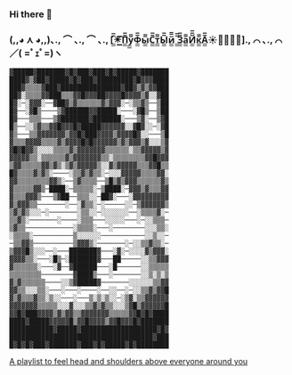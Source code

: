 ### Hi there 👋


### (,,◕ ⋏ ◕,,)､., ⌒ ､., ⌒ ､., [̲̲̅̅☀̲̲̅̅П̲̲̅̅у̲̲̅̅Ф̲̲̅̅ы̲̲̅̅С̲̲̅̅т̲̲̅̅Ы̲̲̅̅й̲̲̅̅ ̲̲̅̅З̲̲̅̅а̲̲̅̅Й̲̲̅̅к̲̲̅̅А̲̲̅̅☀̲̲̅̅]., ⌒ ､., ⌒ ／( =ﾟｪﾟ=)ヽ
```
▓█████▓███████▓█▓███▓███▓█▓█████▓███████
████▓▒▓██▓█████▓█▓███▓█████████▓█▓▓▓████
███▓▒▒▒▒▓███▓███████████████▓██▓▒▓▒▓▓███
██▓░▒▒▒▒▓▓███▒▒▒▓▓█▓▓▓██▓▓▓▓█▓▓▓▓▒▓░░▓██
█▓░─░▓▓▓░──▓██▓▒▓▒▒▒▒▒▒▓▒▓▓▓░─░▒▒▓▒──▒██
█▓──░▓█▒────▒▓██████▓▓█████░───░▓█▒──▒██
█▓───▒▒▒───▒▓███████▓███████░───▒▓░──▒▓█
█▒──░░▒▓▒▒▓▓█▓▓▓█▓█████▓▓▓▓▓▓░░▓█▓░░─░▓█
▓▒───▒▒▓▓▓▓▓▓▓▒▓▓█▓███▓▓▓▓▒▓▓▓▓█▓░░───▒█
▓▒▒▒▓▓▓▓▒▒▒▒▓▒▓▓▓▓█▓█▓▓▓▓▓▓▒▓▒▓▓▓▒▓░░░▒▓
▓█▓█▓▓▒░░░░▒▒▒▒▓▒▓▓▓▓▓▓▓▒▒▒▒▒▒░▒▒▓▓▓▓▓▒▓
▓▓▓▓▓▒▒░▒▒▒▒▒▒▓▒▓▓▓▓▓▓▓▒▒░▒▒▒▒▒▒▒▒▓▓█▓▓▓
▒▓▓▒▒▒▒▒▓▓▒▓▒░▒▓▒▓▓▓▓▓▒░░▓▒▓▓▓▓▓▒▒▒▓▓█▒▒
█▓▒▒▒▒▓▒▓▒░────░▒▒▓▒▓▒▒░─░░░▓▓▓▓▓▒▒▒▒▓▓░
▓▓▒▒▒▒▒▒▒▒▓▓▒░──▒▓▒▒▒▒──▒█▒▓▒▓▓▓▒▒▒▒▒▒▓▒
▓▒▒▒▒▒▓▓▒─████░─▒▒▒▒▒░─▒████░─▓▓▓▒▓▒▒▒▓▓
▓▒▒▒▓▓▓▒───▒▓██──▒▒▒░░─██▓░───░▓▓▓▓▓▓▓▓▓
▓▒▓▓▓▒▒───────░──░▓▒▒░─░─────░░─▒▓▓▓▓▓▓▒
▒▓▒▓▒░░░─░───────░▒▒░░─░░░░░░░──░▒▒▒▒▓░─
▒▒▓▒░───────░────░▒▒▒───░░░░░───░─░░▒▒▒─
▒▓▒▒────────────░▒▒▒▒░───░────────░░░▒▒░
░▒▒▒▒░──────────▒░░░░░░───────────░░▒░░─
─▒▒▓▓▒──────────▒▓▓▓▒░───────░─░░▒▒▓▒▒░─
▒▓▓▓█▒░░░──░───███████▓───░▓░─░░░░▓▒▓▓▓░
▓▓▓▓▒▒░───░█▒─░███████▓───██─────░░▒▒▓▓▓
▓▒▒▒▒▒▒░───░▓──▓██████───░█──────░░▒▒▒▒▒
▒▒▒▒▒▒▒▒────────▓████▒───░───────░░▒░▒░▒
▓▒▓▒▒▒▒▒▒────░░▒▓█████▓───────░░░░░░▒▒▓▓
▓▓▒▒░░░▒▒░───░───░────░──░░──░─░░▒▒▓▒▓▓█
▓▒▓▒▒▒▓▒▒░▒░░───░───▒░▒░▒░░─░▒▓░▒▒▓▓▓▓▓▓
▓▓▓▓▓▓▓▒▒▒▒▒░░░▓░░░▒▒▓▒▓▒▒░░░▒▓█▒▓▓▓▓▓▓█
▓▓█▓███▓▓▓▓▒▓▒▓▓▒▒▓▓▓▓▓▓▓▒▒▒▒▒▓▓█▓█▓████
████▓█████▓▓▓▓▓█▒▓▓█▓▓▓▓▒▓▓█▓▓▓█▓███████
███████████▓█████▓███████████████████▓█▓
████████████████████████████████████▓███
█▓█▓█▓███▓███████▓███▓█▓█████▓█▓████████
```
[A playlist to feel head and shoulders above everyone around you](https://music.yandex.ru/users/irenhvostova/playlists/1009?utm_source=desktop&utm_medium=copy_link)
